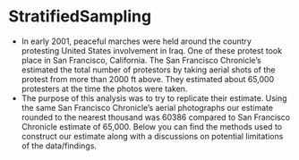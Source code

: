 # StratifiedSampling
  + In early 2001, peaceful marches were held around the country protesting United States involvement in Iraq. One of these protest took place in San Francisco, California. The San Francisco Chronicle’s estimated the total number of protestors by taking aerial shots of the protest from more than 2000 ft above. They estimated about 65,000 protesters at the time the photos were taken.  
  + The purpose of this analysis was to try to replicate their estimate. Using the same San Francisco Chronicle’s aerial photographs our estimate rounded to the nearest thousand was 60386 compared to San Francisco Chronicle estimate of 65,000. Below you can find the methods used to construct our estimate along with a discussions on potential limitations of the data/findings.
